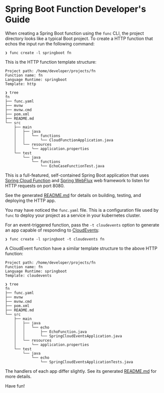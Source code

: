 # Spring Boot Function Developer's Guide

When creating a Spring Boot function using the `func` CLI, the project
directory looks like a typical Boot project. 
To create a HTTP function that echos the input run the following command:

```
❯ func create -l springboot fn
```

This is the HTTP function template structure:

```
Project path: /home/developer/projects/fn
Function name: fn
Language Runtime: springboot
Template: http

❯ tree
fn
├── func.yaml
├── mvnw
├── mvnw.cmd
├── pom.xml
├── README.md
└── src
    ├── main
    │   ├── java
    │   │   └── functions
    │   │       └── CloudFunctionApplication.java
    │   └── resources
    │       └── application.properties
    └── test
        └── java
            └── functions
                └── EchoCaseFunctionTest.java
```

This is a full-featured, self-contained Spring Boot application that uses [Spring Cloud Function](https://spring.io/projects/spring-cloud-function) and [Spring WebFlux](https://docs.spring.io/spring-framework/docs/current/reference/html/web-reactive.html) web framework to listen for HTTP requests on port 8080.

See the generated [README.md](../../templates/springboot/http/README.md) for
details on building, testing, and deploying the HTTP app.

You may have noticed the `func.yaml` file. This is a configuration
file used by `func` to deploy your project as a service in your
kubernetes cluster.

For an event-triggered function, pass the `-t cloudevents` option to
generate an app capable of responding to
[CloudEvents](https://cloudevents.io):

```
❯ func create -l springboot -t cloudevents fn
```

A CloudEvent function have a similar template structure to the above HTTP function:

```
Project path: /home/developer/projects/fn
Function name: fn
Language Runtime: springboot
Template: cloudevents

❯ tree
fn
├── func.yaml
├── mvnw
├── mvnw.cmd
├── pom.xml
├── README.md
└── src
    ├── main
    │   ├── java
    │   │   └── echo
    │   │       ├── EchoFunction.java
    │   │       └── SpringCloudEventsApplication.java
    │   └── resources
    │       └── application.properties
    └── test
        └── java
            └── echo
                └── SpringCloudEventsApplicationTests.java
```

The handlers of each app differ slightly. See its generated
[README.md](../../templates/springboot/cloudevents/README.md) for more details.

Have fun!
